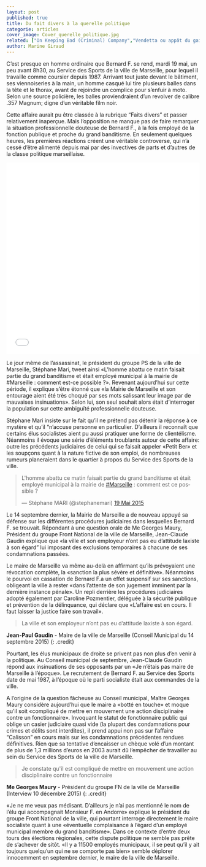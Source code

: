 ```yaml
---
layout: post
published: true
title: Du fait divers à la querelle politique
categorie: articles
cover_image: Cover_querelle_politique.jpg
related: ["On Keeping Bad (Criminal) Company","Vendetta ou appât du gain ?"]
author: Marine Giraud
---
```


C’est presque en homme ordinaire que Bernard F. se rend, mardi 19 mai, un peu avant 8h30, au Service des Sports de la ville de Marseille, pour lequel il travaille comme coursier depuis 1987. Arrivant tout juste devant le bâtiment, ses viennoiseries à la main, un homme casqué lui tire plusieurs balles dans la tête et le thorax, avant de rejoindre un complice pour s’enfuir à moto. Selon une source policière, les balles proviendraient d’un revolver de calibre .357 Magnum; digne d’un véritable film noir.

Cette affaire aurait pu être classée à la rubrique “Faits divers” et passer relativement inaperçue. Mais l’opposition ne manque pas de faire remarquer la situation professionnelle douteuse de Bernard F., à la fois employé de la fonction publique et proche du grand banditisme. En seulement quelques heures, les premières réactions créent une véritable controverse, qui n’a cessé d’être alimenté depuis mai par des invectives de parts et d’autres de la classe politique marseillaise.  

<iframe src='//cdn.knightlab.com/libs/timeline3/latest/embed/index.html?source=1Mr7AF3dgapAmR4p1IXXCQAnSB1xJeaQqcRBQak5Oabo&font=OpenSans-GentiumBook&lang=fr&timenav_position=top&initial_zoom=2&height=500' width='100%' height='500' frameborder='0'></iframe>

Le jour même de l’assassinat, le président du groupe PS de la ville de Marseille, Stéphane Mari, tweet ainsi «L'homme abattu ce matin faisait partie du grand banditisme et était employé municipal à la mairie de #Marseille : comment est-ce possible ?». Revenant aujourd’hui sur cette période, il explique s’être étonné que «la Mairie de Marseille et son entourage aient été très choqué par ses mots salissant leur image par de mauvaises insinuations». Selon lui, son seul souhait alors était d’interroger la population sur cette ambiguïté professionnelle douteuse.

Stéphane Mari insiste sur le fait qu’il ne prétend pas détenir la réponse à ce mystère et qu’il “n’accuse personne en particulier. D’ailleurs il reconnaît que certains élus socialistes aient pu aussi pratiquer une forme de clientélisme. Néanmoins il évoque une série d’éléments troublants autour de cette affaire: outre les précédents judiciaires de celui qui se faisait appeler «Petit Ber» et les soupçons quant à la nature fictive de son emploi, de nombreuses rumeurs planeraient dans le quartier à propos du Service des Sports de la ville.
 
<blockquote class="twitter-tweet" lang="fr"><p lang="fr" dir="ltr">L&#39;homme abattu ce matin faisait partie du grand banditisme et était employé municipal à la mairie de <a href="https://twitter.com/hashtag/Marseille?src=hash">#Marseille</a> : comment est ce possible ?</p>&mdash; Stéphane MARI (@stephanemari) <a href="https://twitter.com/stephanemari/status/600778867926765568">19 Mai 2015</a></blockquote>
<script async src="//platform.twitter.com/widgets.js" charset="utf-8"></script>
 
Le 14 septembre dernier, la Mairie de Marseille a de nouveau appuyé sa défense sur les différentes procédures judiciaires dans lesquelles Bernard F. se trouvait. Répondant à une question orale de Me Georges Maury, Président du groupe Front National de la ville de Marseille, Jean-Claude Gaudin explique que «la ville et son employeur n’ont pas eu d’attitude laxiste à son égard” lui imposant des exclusions temporaires à chacune de ses condamnations passées. 

Le maire de Marseille va même au-delà en affirmant qu’ils prévoyaient une révocation complète, la «sanction la plus sévère et définitive». Néanmoins le pourvoi en cassation de Bernard F.a un effet suspensif sur ses sanctions, obligeant  la ville à rester «dans l’attente de son jugement imminent par la dernière instance pénale». Un repli derrière les procédures judiciaires adopté également par Caroline Pozmentier, déléguée à la sécurité publique et prévention de la délinquance, qui déclare que «L’affaire est en cours. Il faut laisser la justice faire son travail».

> La ville et son employeur n’ont pas eu d’attitude laxiste à son égard.

**Jean-Paul Gaudin** - Maire de la ville de Marseille (Conseil Municipal du 14 septembre 2015)
{: .credit}
 
Pourtant, les élus municipaux de droite se privent pas non plus d’en venir à la politique. Au Conseil municipal de septembre, Jean-Claude Gaudin répond aux insinuations de ses opposants par un «Je n’étais pas maire de Marseille à l’époque». Le recrutement de Bernard F. au Service des Sports date de mai 1987, à l’époque où le parti socialiste était aux commandes de la ville.
 
A l’origine de la question fâcheuse au Conseil municipal, Maître Georges Maury considère aujourd’hui que le maire a «botté en touche» et moque qu’il soit «compliqué de mettre en mouvement une action disciplinaire contre un fonctionnaire». Invoquant le statut de fonctionnaire public qui oblige un casier judiciaire quasi vide (la plupart des condamnations pour crimes et délits sont interdites), il prend appui non pas sur l’affaire “Calisson” en cours mais sur les condamnations précédentes rendues définitives. Rien que sa tentative d’encaisser un chèque volé d’un montant de plus de 1,3 millions d’euros en 2003 aurait dû l’empêcher de travailler au sein du Service des Sports de la ville de Marseille.

> Je constate qu'il est compliqué de mettre en mouvement une action disciplinaire contre un fonctionnaire

**Me Georges Maury** - Président du groupe FN de la ville de Marseille (Interview 10 décembre 2015)
{: .credit}

 «Je ne me veux pas médisant. D’ailleurs je n’ai pas mentionné le nom de l’élu qui accompagnait Monsieur F. en Andorre» explique le président du groupe Front National de la ville, qui pourtant interroge directement le maire socialiste quant à une «éventuelle complaisance à l’égard d’un employé municipal membre du grand banditisme». Dans ce contexte d’entre deux tours des élections régionales, cette dispute politique ne semble pas prête de s’achever de sitôt. «Il y a 11500 employés municipaux, il se peut qu’il y ait toujours quelqu’un qui ne se comporte pas bien» semble déplorer innocemment en septembre dernier, le maire de la ville de Marseille.

 